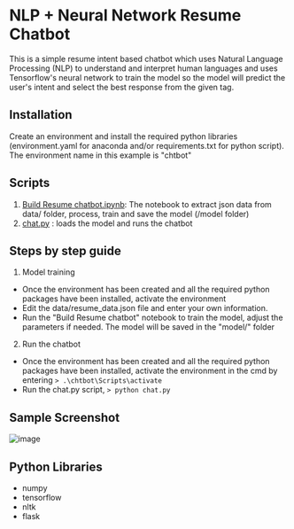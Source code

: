 # NLP + Neural Network Resume Chatbot

This is a simple resume intent based chatbot which uses Natural Language Processing (NLP) to understand and interpret human languages and uses Tensorflow's neural network to train the model so the model will predict the user's intent and select the best response from the given tag.

## Installation
Create an environment and install the required python libraries (environment.yaml for anaconda and/or requirements.txt for python script). The environment name in this example is "chtbot"


## Scripts

1. [Build Resume chatbot.ipynb](): The notebook to extract json data from data/ folder, process, train and save the model (/model folder)
2. [chat.py]() : loads the model and runs the chatbot

## Steps by step guide
1. Model training
  - Once the environment has been created and all the required python packages have been installed, activate the environment
  - Edit the data/resume_data.json file and enter your own information.
  - Run the "Build Resume chatbot" notebook to train the model, adjust the parameters if needed. The model will be saved in the "model/" folder
2. Run the chatbot
  - Once the environment has been created and all the required python packages have been installed, activate the environment in the cmd by entering `> .\chtbot\Scripts\activate`
  - Run the chat.py script, `> python chat.py`

## Sample Screenshot
![image](https://github.com/yvien226/Useful-Python-Scripts/blob/master/NLP/Resume%20Chatbot/sample_chat.png)

## Python Libraries
- numpy
- tensorflow
- nltk
- flask


